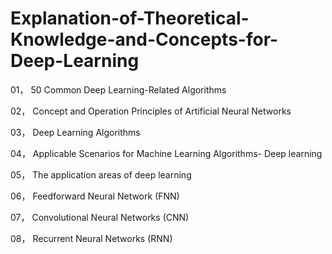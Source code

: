 # Explanation-of-Theoretical-Knowledge-and-Concepts-for-Deep-Learning

01， 50 Common Deep Learning-Related Algorithms

02， Concept and Operation Principles of Artificial Neural Networks

03， Deep Learning Algorithms

04， Applicable Scenarios for Machine Learning Algorithms- Deep learning

05， The application areas of deep learning

06， Feedforward Neural Network (FNN)

07， Convolutional Neural Networks (CNN)

08， Recurrent Neural Networks (RNN)
